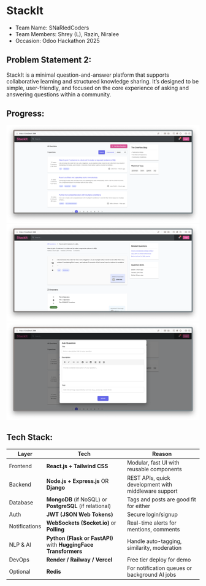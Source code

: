 # StackIt
- Team Name: SNaRledCoders
- Team Members: Shrey (L), Razin, Niralee
- Occasion: Odoo Hackathon 2025

## Problem Statement 2: <br>
StackIt is a minimal question-and-answer platform that supports collaborative
learning and structured knowledge sharing. It’s designed to be simple, user-friendly,
and focused on the core experience of asking and answering questions within a community.

## Progress:
![StackIt Screenshot](/SS/Screenshot%202025-07-12%20at%2012.51.22.png)
![StackIt Screenshot](/SS/Screenshot%202025-07-12%20at%2012.51.27.png)
![StackIt Screenshot](/SS/Screenshot%202025-07-12%20at%2012.51.31.png)

## Tech Stack:
| Layer         | Tech                                                            | Reason                                               |
| ------------- | --------------------------------------------------------------- | ---------------------------------------------------- |
| Frontend      | **React.js + Tailwind CSS**                                     | Modular, fast UI with reusable components            |
| Backend       | **Node.js + Express.js** OR **Django**                          | REST APIs, quick development with middleware support |
| Database      | **MongoDB** (if NoSQL) or **PostgreSQL** (if relational)        | Tags and posts are good fit for either               |
| Auth          | **JWT (JSON Web Tokens)**                                       | Secure login/signup                                  |
| Notifications | **WebSockets (Socket.io)** or **Polling**                       | Real-time alerts for mentions, comments              |
| NLP & AI      | **Python (Flask or FastAPI)** with **HuggingFace Transformers** | Handle auto-tagging, similarity, moderation          |
| DevOps        | **Render / Railway / Vercel**                                   | Free tier deploy for demo                            |
| Optional      | **Redis**                                                       | For notification queues or background AI jobs        |
 